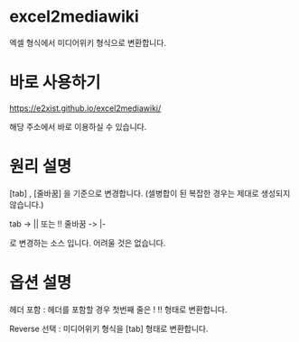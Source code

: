 # excel2mediawiki
엑셀 형식에서 미디어위키 형식으로 변환합니다. 

# 바로 사용하기
https://e2xist.github.io/excel2mediawiki/

해당 주소에서 바로 이용하실 수 있습니다.



# 원리 설명
[tab] , [줄바꿈] 을 기준으로 변경합니다. (셀병합이 된 복잡한 경우는 제대로 생성되지 않습니다.)

tab -> || 또는 !!
줄바꿈 -> |- 

로 변경하는 소스 입니다. 어려울 것은 없습니다. 

# 옵션 설명
헤더 포함 : 헤더를 포함할 경우 첫번째 줄은 ! !! 형태로 변환합니다.

Reverse 선택 : 미디어위키 형식을 [tab] 형태로 변환합니다.


